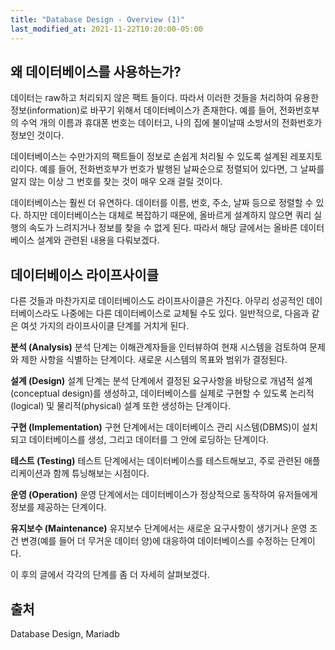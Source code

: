 ```yaml
---
title: "Database Design - Overview (1)"
last_modified_at: 2021-11-22T10:20:00-05:00
---
```


## 왜 데이터베이스를 사용하는가?
데이터는 raw하고 처리되지 않은 팩트 들이다. 따라서 이러한 것들을 처리하여 유용한 정보(information)로 바꾸기 위해서 데이터베이스가 존재한다. 예를 들어, 전화번호부의 수억 개의 이름과 휴대폰 번호는 데이터고, 나의 집에 불이날때 소방서의 전화번호가 정보인 것이다.

데이터베이스는 수만가지의 팩트들이 정보로 손쉽게 처리될 수 있도록 설계된 레포지토리이다. 예를 들어, 전화번호부가 번호가 발행된 날짜순으로 정렬되어 있다면, 그 날짜를 알지 않는 이상 그 번호를 찾는 것이 매우 오래 걸릴 것이다.

데이터베이스는 훨씬 더 유연하다. 데이터를 이름, 번호, 주소, 날짜 등으로 정렬할 수 있다. 하지만 데이터베이스는 대체로 복잡하기 때문에, 올바르게 설계하지 않으면 쿼리 실행의 속도가 느려지거나 정보를 찾을 수 없게 된다. 따라서 해당 글에서는 올바른 데이터베이스 설계와 관련된 내용을 다뤄보겠다.

## 데이터베이스 라이프사이클
다른 것들과 마찬가지로 데이터베이스도 라이프사이클은 가진다. 아무리 성공적인 데이터베이스라도 나중에는 다른 데이터베이스로 교체될 수도 있다. 일반적으로, 다음과 같은 여섯 가지의 라이프사이클 단계를 거치게 된다.

**분석 (Analysis)**
분석 단계는 이해관계자들을 인터뷰하여 현재 시스템을 검토하여 문제와 제한 사항을 식별하는 단계이다. 새로운 시스템의 목표와 범위가 결정된다.

**설계 (Design)**
설계 단계는 분석 단계에서 결정된 요구사항을 바탕으로 개념적 설계(conceptual design)를 생성하고, 데이터베이스를 실제로 구현할 수 있도록 논리적(logical) 및 물리적(physical) 설계 또한 생성하는 단계이다.

**구현 (Implementation)**
구현 단계에서는 데이터베이스 관리 시스템(DBMS)이 설치되고 데이터베이스를 생성, 그리고 데이터를 그 안에 로딩하는 단계이다.

**테스트 (Testing)**
테스트 단계에서는 데이터베이스를 테스트해보고, 주로 관련된 애플리케이션과 함께 튜닝해보는 시점이다.

**운영 (Operation)**
운영 단계에서는 데이터베이스가 정상적으로 동작하여 유저들에게 정보를 제공하는 단계이다.

**유지보수 (Maintenance)**
유지보수 단계에서는 새로운 요구사항이 생기거나 운영 조건 변경(예를 들어 더 무거운 데이터 양)에 대응하여 데이터베이스를 수정하는 단계이다.

이 후의 글에서 각각의 단계를 좀 더 자세히 살펴보겠다.

## 출처
Database Design, Mariadb